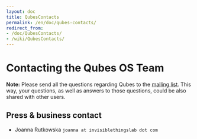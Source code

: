 ```yaml
---
layout: doc
title: QubesContacts
permalink: /en/doc/qubes-contacts/
redirect_from:
- /doc/QubesContacts/
- /wiki/QubesContacts/
---
```


Contacting the Qubes OS Team
============================

**Note:** Please send all the questions regarding Qubes to the [mailing list](/doc/QubesLists/). This way, your questions, as well as answers to those questions, could be also shared with other users.

Press & business contact
------------------------

-   Joanna Rutkowska `joanna at invisiblethingslab dot com`

